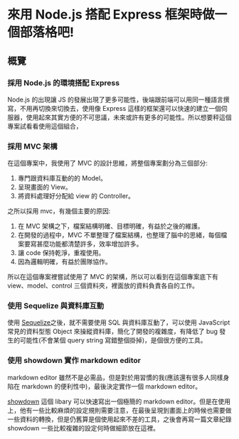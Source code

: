 # 來用 Node.js 搭配 Express 框架時做一個部落格吧! 

## 概覽
### 採用 Node.js 的環境搭配 Express 
Node.js 的出現讓 JS 的發展出現了更多可能性，後端跟前端可以用同一種語言撰寫，不用再切換來切換去，使用像 Express 這樣的框架還可以快速的建立一個伺服器，使用起來其實方便的不可思議，未來或許有更多的可能性。所以想要秤這個專案試看看使用這個組合， 
### 採用 MVC 架構
在這個專案中，我使用了 MVC 的設計思維，將整個專案劃分為三個部分:

1. 專門跟資料庫互動的的 Model。
2. 呈現畫面的 View。
3. 將資料處理好分配給 view 的 Controller。

之所以採用 mvc，有幾個主要的原因:

1. 在 MVC 架構之下，檔案結構明確、目標明確，有益於之後的維護。
2. 在開發的過程中，MVC 不單整理了檔案結構，也整理了腦中的思緒，每個檔案要寫甚麼功能都清楚許多，效率增加許多。
3. 讓 code 保持乾淨，重複使用。
4. 因為邏輯明確，有益於團隊協作。

所以在這個專案裡嘗試使用了 MVC 的架構，所以可以看到在這個專案底下有 view、model、control 三個資料夾，裡面放的資料負責各自的工作。

### 使用 Sequelize 與資料庫互動
使用 [Sequelize](https://sequelize.org/)之後，就不需要使用 SQL 與資料庫互動了，可以使用 JavaScript 常見的資料型態 Object 來操縱資料庫，簡化了開發的複雜度，有降低了 bug 發生的可能性(不會某個 query string 寫錯整個掛掉)，是個很方便的工具。

### 使用 showdown 實作 markdown editor
markdown editor 雖然不是必需品，但是對於用習慣的我(應該還有很多人同樣身陷在 markdown 的便利性中)，最後決定實作一個 markdown editor。

[showdown](https://github.com/showdownjs/showdown) 這個 libary 可以快速寫出一個極簡的 markdown editor。但是在使用上，他有一些比較麻煩的設定規則需要注意，在最後呈現到畫面上的時候也需要做一些資料的轉換，但是仍舊算是個使用起來不差的工具，之後會再寫一篇文章紀錄 showdown 一些比較複雜的設定何時做細節放在這裡。













